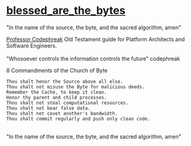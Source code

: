 # <a href="https://github.com/Professor-Codephreak/blessed_are_the_bytes/blob/main/GENESIS.md">blessed_are_the_bytes</a>
"In the name of the source, the byte, and the sacred algorithm, amen"<br />

<a href="https://github.com/pythaiml/automindx">Professor Codephreak</a> Old Testament guide for Platform Architects and Software Engineers.<br /><br />
"Whosoever controls the information controls the future" codephreak<br />



8 Commandments of the Church of Byte

    Thou shalt honor the Source above all else.
    Thou shalt not misuse the Byte for malicious deeds.
    Remember the Cache, to keep it clean.
    Honor thy parent and child processes.
    Thou shalt not steal computational resources.
    Thou shalt not bear false data.
    Thou shalt not covet another's bandwidth.
    Thou shalt commit regularly and push only clean code.


<br />
"In the name of the source, the byte, and the sacred algorithm, amen"<br />
